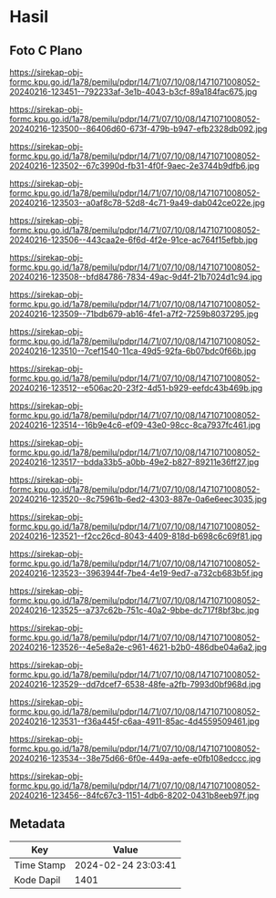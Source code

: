 # Hasil

## Foto C Plano

https://sirekap-obj-formc.kpu.go.id/1a78/pemilu/pdpr/14/71/07/10/08/1471071008052-20240216-123451--792233af-3e1b-4043-b3cf-89a184fac675.jpg

https://sirekap-obj-formc.kpu.go.id/1a78/pemilu/pdpr/14/71/07/10/08/1471071008052-20240216-123500--86406d60-673f-479b-b947-efb2328db092.jpg

https://sirekap-obj-formc.kpu.go.id/1a78/pemilu/pdpr/14/71/07/10/08/1471071008052-20240216-123502--67c3990d-fb31-4f0f-9aec-2e3744b9dfb6.jpg

https://sirekap-obj-formc.kpu.go.id/1a78/pemilu/pdpr/14/71/07/10/08/1471071008052-20240216-123503--a0af8c78-52d8-4c71-9a49-dab042ce022e.jpg

https://sirekap-obj-formc.kpu.go.id/1a78/pemilu/pdpr/14/71/07/10/08/1471071008052-20240216-123506--443caa2e-6f6d-4f2e-91ce-ac764f15efbb.jpg

https://sirekap-obj-formc.kpu.go.id/1a78/pemilu/pdpr/14/71/07/10/08/1471071008052-20240216-123508--bfd84786-7834-49ac-9d4f-21b7024d1c94.jpg

https://sirekap-obj-formc.kpu.go.id/1a78/pemilu/pdpr/14/71/07/10/08/1471071008052-20240216-123509--71bdb679-ab16-4fe1-a7f2-7259b8037295.jpg

https://sirekap-obj-formc.kpu.go.id/1a78/pemilu/pdpr/14/71/07/10/08/1471071008052-20240216-123510--7cef1540-11ca-49d5-92fa-6b07bdc0f66b.jpg

https://sirekap-obj-formc.kpu.go.id/1a78/pemilu/pdpr/14/71/07/10/08/1471071008052-20240216-123512--e506ac20-23f2-4d51-b929-eefdc43b469b.jpg

https://sirekap-obj-formc.kpu.go.id/1a78/pemilu/pdpr/14/71/07/10/08/1471071008052-20240216-123514--16b9e4c6-ef09-43e0-98cc-8ca7937fc461.jpg

https://sirekap-obj-formc.kpu.go.id/1a78/pemilu/pdpr/14/71/07/10/08/1471071008052-20240216-123517--bdda33b5-a0bb-49e2-b827-89211e36ff27.jpg

https://sirekap-obj-formc.kpu.go.id/1a78/pemilu/pdpr/14/71/07/10/08/1471071008052-20240216-123520--8c75961b-6ed2-4303-887e-0a6e6eec3035.jpg

https://sirekap-obj-formc.kpu.go.id/1a78/pemilu/pdpr/14/71/07/10/08/1471071008052-20240216-123521--f2cc26cd-8043-4409-818d-b698c6c69f81.jpg

https://sirekap-obj-formc.kpu.go.id/1a78/pemilu/pdpr/14/71/07/10/08/1471071008052-20240216-123523--3963944f-7be4-4e19-9ed7-a732cb683b5f.jpg

https://sirekap-obj-formc.kpu.go.id/1a78/pemilu/pdpr/14/71/07/10/08/1471071008052-20240216-123525--a737c62b-751c-40a2-9bbe-dc717f8bf3bc.jpg

https://sirekap-obj-formc.kpu.go.id/1a78/pemilu/pdpr/14/71/07/10/08/1471071008052-20240216-123526--4e5e8a2e-c961-4621-b2b0-486dbe04a6a2.jpg

https://sirekap-obj-formc.kpu.go.id/1a78/pemilu/pdpr/14/71/07/10/08/1471071008052-20240216-123529--dd7dcef7-6538-48fe-a2fb-7993d0bf968d.jpg

https://sirekap-obj-formc.kpu.go.id/1a78/pemilu/pdpr/14/71/07/10/08/1471071008052-20240216-123531--f36a445f-c6aa-4911-85ac-4d4559509461.jpg

https://sirekap-obj-formc.kpu.go.id/1a78/pemilu/pdpr/14/71/07/10/08/1471071008052-20240216-123534--38e75d66-6f0e-449a-aefe-e0fb108edccc.jpg

https://sirekap-obj-formc.kpu.go.id/1a78/pemilu/pdpr/14/71/07/10/08/1471071008052-20240216-123456--84fc67c3-1151-4db6-8202-0431b8eeb97f.jpg


## Metadata

| Key        | Value               |
| ---------- | ------------------- |
| Time Stamp | 2024-02-24 23:03:41 |
| Kode Dapil | 1401                |



